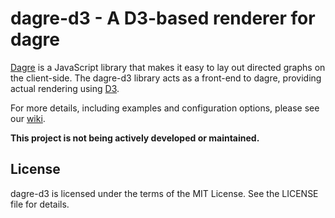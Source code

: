 # dagre-d3 - A D3-based renderer for dagre

[Dagre](https://github.com/dagrejs/dagre) is a JavaScript library that makes it easy to lay out directed graphs on
the client-side. The dagre-d3 library acts as a front-end to dagre, providing
actual rendering using [D3](http://d3js.org).

For more details, including examples and configuration options, please see our
[wiki](https://github.com/dagrejs/dagre-d3/wiki).

**This project is not being actively developed or maintained.**

## License

dagre-d3 is licensed under the terms of the MIT License. See the LICENSE file
for details.
